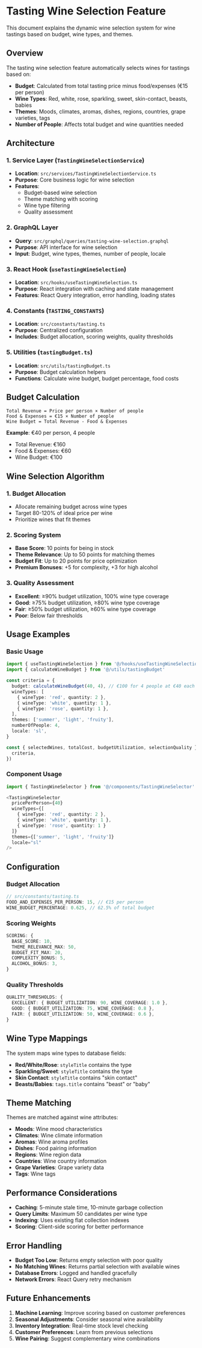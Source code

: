 # Tasting Wine Selection Feature

This document explains the dynamic wine selection system for wine tastings based on budget, wine types, and themes.

## Overview

The tasting wine selection feature automatically selects wines for tastings based on:

- **Budget**: Calculated from total tasting price minus food/expenses (€15 per person)
- **Wine Types**: Red, white, rose, sparkling, sweet, skin-contact, beasts, babies
- **Themes**: Moods, climates, aromas, dishes, regions, countries, grape varieties, tags
- **Number of People**: Affects total budget and wine quantities needed

## Architecture

### 1. Service Layer (`TastingWineSelectionService`)

- **Location**: `src/services/TastingWineSelectionService.ts`
- **Purpose**: Core business logic for wine selection
- **Features**:
  - Budget-based wine selection
  - Theme matching with scoring
  - Wine type filtering
  - Quality assessment

### 2. GraphQL Layer

- **Query**: `src/graphql/queries/tasting-wine-selection.graphql`
- **Purpose**: API interface for wine selection
- **Input**: Budget, wine types, themes, number of people, locale

### 3. React Hook (`useTastingWineSelection`)

- **Location**: `src/hooks/useTastingWineSelection.ts`
- **Purpose**: React integration with caching and state management
- **Features**: React Query integration, error handling, loading states

### 4. Constants (`TASTING_CONSTANTS`)

- **Location**: `src/constants/tasting.ts`
- **Purpose**: Centralized configuration
- **Includes**: Budget allocation, scoring weights, quality thresholds

### 5. Utilities (`tastingBudget.ts`)

- **Location**: `src/utils/tastingBudget.ts`
- **Purpose**: Budget calculation helpers
- **Functions**: Calculate wine budget, budget percentage, food costs

## Budget Calculation

```
Total Revenue = Price per person × Number of people
Food & Expenses = €15 × Number of people
Wine Budget = Total Revenue - Food & Expenses
```

**Example**: €40 per person, 4 people

- Total Revenue: €160
- Food & Expenses: €60
- Wine Budget: €100

## Wine Selection Algorithm

### 1. Budget Allocation

- Allocate remaining budget across wine types
- Target 80-120% of ideal price per wine
- Prioritize wines that fit themes

### 2. Scoring System

- **Base Score**: 10 points for being in stock
- **Theme Relevance**: Up to 50 points for matching themes
- **Budget Fit**: Up to 20 points for price optimization
- **Premium Bonuses**: +5 for complexity, +3 for high alcohol

### 3. Quality Assessment

- **Excellent**: ≥90% budget utilization, 100% wine type coverage
- **Good**: ≥75% budget utilization, ≥80% wine type coverage
- **Fair**: ≥50% budget utilization, ≥60% wine type coverage
- **Poor**: Below fair thresholds

## Usage Examples

### Basic Usage

```typescript
import { useTastingWineSelection } from '@/hooks/useTastingWineSelection'
import { calculateWineBudget } from '@/utils/tastingBudget'

const criteria = {
  budget: calculateWineBudget(40, 4), // €100 for 4 people at €40 each
  wineTypes: [
    { wineType: 'red', quantity: 2 },
    { wineType: 'white', quantity: 1 },
    { wineType: 'rose', quantity: 1 },
  ],
  themes: ['summer', 'light', 'fruity'],
  numberOfPeople: 4,
  locale: 'sl',
}

const { selectedWines, totalCost, budgetUtilization, selectionQuality } = useTastingWineSelection({
  criteria,
})
```

### Component Usage

```typescript
import { TastingWineSelector } from '@/components/TastingWineSelector'

<TastingWineSelector
  pricePerPerson={40}
  wineTypes={[
    { wineType: 'red', quantity: 2 },
    { wineType: 'white', quantity: 1 },
    { wineType: 'rose', quantity: 1 }
  ]}
  themes={['summer', 'light', 'fruity']}
  locale="sl"
/>
```

## Configuration

### Budget Allocation

```typescript
// src/constants/tasting.ts
FOOD_AND_EXPENSES_PER_PERSON: 15, // €15 per person
WINE_BUDGET_PERCENTAGE: 0.625, // 62.5% of total budget
```

### Scoring Weights

```typescript
SCORING: {
  BASE_SCORE: 10,
  THEME_RELEVANCE_MAX: 50,
  BUDGET_FIT_MAX: 20,
  COMPLEXITY_BONUS: 5,
  ALCOHOL_BONUS: 3,
}
```

### Quality Thresholds

```typescript
QUALITY_THRESHOLDS: {
  EXCELLENT: { BUDGET_UTILIZATION: 90, WINE_COVERAGE: 1.0 },
  GOOD: { BUDGET_UTILIZATION: 75, WINE_COVERAGE: 0.8 },
  FAIR: { BUDGET_UTILIZATION: 50, WINE_COVERAGE: 0.6 },
}
```

## Wine Type Mappings

The system maps wine types to database fields:

- **Red/White/Rose**: `styleTitle` contains the type
- **Sparkling/Sweet**: `styleTitle` contains the type
- **Skin Contact**: `styleTitle` contains "skin contact"
- **Beasts/Babies**: `tags.title` contains "beast" or "baby"

## Theme Matching

Themes are matched against wine attributes:

- **Moods**: Wine mood characteristics
- **Climates**: Wine climate information
- **Aromas**: Wine aroma profiles
- **Dishes**: Food pairing information
- **Regions**: Wine region data
- **Countries**: Wine country information
- **Grape Varieties**: Grape variety data
- **Tags**: Wine tags

## Performance Considerations

- **Caching**: 5-minute stale time, 10-minute garbage collection
- **Query Limits**: Maximum 50 candidates per wine type
- **Indexing**: Uses existing flat collection indexes
- **Scoring**: Client-side scoring for better performance

## Error Handling

- **Budget Too Low**: Returns empty selection with poor quality
- **No Matching Wines**: Returns partial selection with available wines
- **Database Errors**: Logged and handled gracefully
- **Network Errors**: React Query retry mechanism

## Future Enhancements

1. **Machine Learning**: Improve scoring based on customer preferences
2. **Seasonal Adjustments**: Consider seasonal wine availability
3. **Inventory Integration**: Real-time stock level checking
4. **Customer Preferences**: Learn from previous selections
5. **Wine Pairing**: Suggest complementary wine combinations
